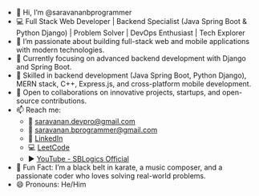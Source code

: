 - 👋 Hi, I’m @saravananbprogrammer  
- 💻 Full Stack Web Developer | Backend Specialist (Java Spring Boot & Python Django) | Problem Solver | DevOps Enthusiast | Tech Explorer  
- 👀 I’m passionate about building full-stack web and mobile applications with modern technologies.  
- 🌱 Currently focusing on advanced backend development with Django and Spring Boot.  
- 🧠 Skilled in backend development (Java Spring Boot, Python Django), MERN stack, C++, Express.js, and cross-platform mobile development.  
- 🤝 Open to collaborations on innovative projects, startups, and open-source contributions.  
- 📫 Reach me:  
  - 📧 saravanan.devpro@gmail.com  
  - 📧 saravanan.bprogrammer@gmail.com  
  - 🔗 [LinkedIn](https://www.linkedin.com/in/saravanan-b-b20673296)  
  - 💻 [LeetCode](https://leetcode.com/Saravanan_b_SB)  
  - ▶️ [YouTube - SBLogics Official](https://youtube.com/@sblogics-official)  
- 🎯 Fun Fact: I’m a black belt in karate, a music composer, and a passionate coder who loves solving real-world problems.  
- 😄 Pronouns: He/Him
